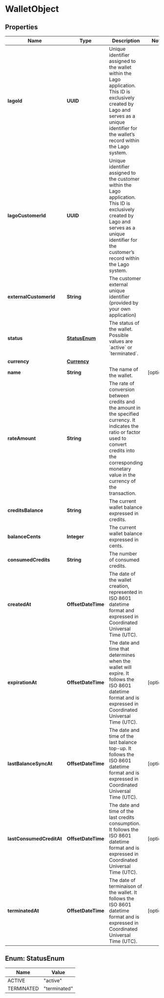 

# WalletObject


## Properties

| Name | Type | Description | Notes |
|------------ | ------------- | ------------- | -------------|
|**lagoId** | **UUID** | Unique identifier assigned to the wallet within the Lago application. This ID is exclusively created by Lago and serves as a unique identifier for the wallet’s record within the Lago system. |  |
|**lagoCustomerId** | **UUID** | Unique identifier assigned to the customer within the Lago application. This ID is exclusively created by Lago and serves as a unique identifier for the customer’s record within the Lago system. |  |
|**externalCustomerId** | **String** | The customer external unique identifier (provided by your own application) |  |
|**status** | [**StatusEnum**](#StatusEnum) | The status of the wallet. Possible values are &#x60;active&#x60; or &#x60;terminated&#x60;. |  |
|**currency** | [**Currency**](Currency.md) |  |  |
|**name** | **String** | The name of the wallet. |  [optional] |
|**rateAmount** | **String** | The rate of conversion between credits and the amount in the specified currency. It indicates the ratio or factor used to convert credits into the corresponding monetary value in the currency of the transaction. |  |
|**creditsBalance** | **String** | The current wallet balance expressed in credits. |  |
|**balanceCents** | **Integer** | The current wallet balance expressed in cents. |  |
|**consumedCredits** | **String** | The number of consumed credits. |  |
|**createdAt** | **OffsetDateTime** | The date of the wallet creation, represented in ISO 8601 datetime format and expressed in Coordinated Universal Time (UTC). |  |
|**expirationAt** | **OffsetDateTime** | The date and time that determines when the wallet will expire. It follows the ISO 8601 datetime format and is expressed in Coordinated Universal Time (UTC). |  [optional] |
|**lastBalanceSyncAt** | **OffsetDateTime** | The date and time of the last balance top-up. It follows the ISO 8601 datetime format and is expressed in Coordinated Universal Time (UTC). |  [optional] |
|**lastConsumedCreditAt** | **OffsetDateTime** | The date and time of the last credits consumption. It follows the ISO 8601 datetime format and is expressed in Coordinated Universal Time (UTC). |  [optional] |
|**terminatedAt** | **OffsetDateTime** | The date of terminaison of the wallet. It follows the ISO 8601 datetime format and is expressed in Coordinated Universal Time (UTC). |  [optional] |



## Enum: StatusEnum

| Name | Value |
|---- | -----|
| ACTIVE | &quot;active&quot; |
| TERMINATED | &quot;terminated&quot; |



